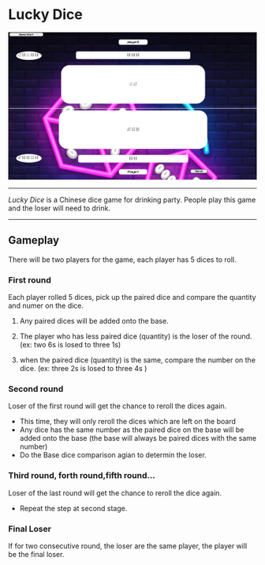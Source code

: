 # Lucky Dice
<img src="https://github.com/Leo-GeZhao/Lucky-Dice/blob/master/img/Lucky-Dice.png" width="900"/>

---

_Lucky Dice_ is a Chinese dice game for drinking party. People play this game and the loser will need to drink.   

---

## Gameplay

There will be two players for the game, each player has 5 dices to roll.


### First round
Each player rolled 5 dices,  pick up the paired dice and compare the quantity and numer on the dice.

1. Any paired dices will be added onto the base.

2. The player who has less paired dice (quantity) is the loser of the round. (ex: two 6s is losed to three 1s) 
3. when the paired dice (quantity) is the same, compare the number on the dice. (ex: three 2s is losed to three 4s )

### Second round
Loser of the first round will get the chance to reroll the dices again. 

 - This time, they will only reroll the dices which are left on the board
 - Any dice has the same number as the paired dice on the base will be added onto the base (the base will always be paired dices with the same number)
 - Do the Base dice comparison agian to determin the loser. 

### Third round, forth round,fifth round...
Loser of the last round will get the chance to reroll the dice again.

 - Repeat the step at second stage.


### Final Loser
If for two consecutive round, the loser are the same player, the player will be the final loser.

